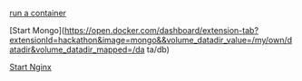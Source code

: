[run a container](https://open.docker.com/dashboard/extension-tab?extensionId=hackathon&xx=y&image=alpine)

[Start Mongo](https://open.docker.com/dashboard/extension-tab?extensionId=hackathon&image=mongo&&volume_datadir_value=/my/own/datadir&volume_datadir_mapped=/da
ta/db)

[Start Nginx](https://open.docker.com/dashboard/extension-tab?extensionId=hackathon&image=nginx&port_main_value=8080&port_main_mapped=80)
